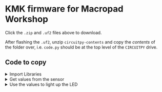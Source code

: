 # KMK firmware for Macropad Workshop
Click the `.zip` and `.uf2` files above to download. 

After flashing the `.uf2`, unzip `circuitpy-contents` and copy the *contents* of the folder over, i.e. `code.py` should be at the top level of the `CIRCUITPY` drive.

## Code to copy
<details>
<summary>Import Libraries</summary>

```python
import board
import busio

import neopixel
from adafruit_fancyled.adafruit_fancyled import CHSV

import adafruit_vl53l0x

import math
```

</details>

<details>
<summary>Get values from the sensor</summary>

```python
# Under library imports:
i2c = busio.I2C(board.GP7, board.GP6)
sensor = adafruit_vl53l0x.VL53L0X(i2c)

# Under class MyKeyboard:
def after_hid_send(self, keyboard):
    # Just copy over the body of this function
    print(sensor.range)
```

</details>

<details>
<summary>Use the values to light up the LED</summary>

```python
i2c = busio.I2C(board.GP7, board.GP6)
sensor = adafruit_vl53l0x.VL53L0X(i2c)
pixels = neopixel.NeoPixel(board.GP12, 1)

def after_hid_send(self, keyboard):
    brightness = 255 - math.floor(sensor.range / 300 * 255)
    colour = CHSV(0, 255, brightness)
    pixels[0] = colour.pack()
    pixels.show()
```

</details>